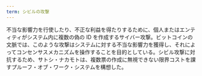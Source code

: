 ```yaml
---
term: シビルの攻撃
---
```

不当な影響力を行使したり、不正な利益を得たりするために、個人またはエンティティがシステム内に複数の偽の ID を作成するサイバー攻撃。ビットコインの文脈では、このような攻撃はシステムに対する不当な影響力を獲得し、それによってコンセンサスメカニズムを操作することを目的としている。シビル攻撃に対抗するため、サトシ・ナカモトは、複数票の作成に無視できない限界コストを課すプルーフ・オブ・ワーク・システムを構想した。